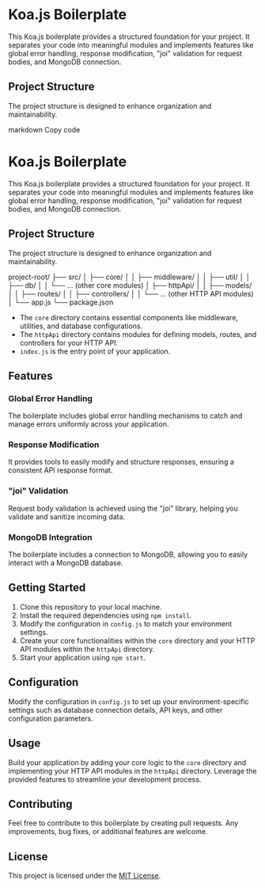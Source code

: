 # Koa.js Boilerplate

This Koa.js boilerplate provides a structured foundation for your project. It separates your code into meaningful modules and implements features like global error handling, response modification, "joi" validation for request bodies, and MongoDB connection.

## Project Structure

The project structure is designed to enhance organization and maintainability.


markdown
Copy code
# Koa.js Boilerplate

This Koa.js boilerplate provides a structured foundation for your project. It separates your code into meaningful modules and implements features like global error handling, response modification, "joi" validation for request bodies, and MongoDB connection.

## Project Structure

The project structure is designed to enhance organization and maintainability.

project-root/
├── src/
│ ├── core/
│ │ ├── middleware/
│ │ ├── util/
│ │ ├── db/
│ │ └── ... (other core modules)
│ ├── httpApi/
│ │ ├── models/
│ │ ├── routes/
│ │ ├── controllers/
│ │ └── ... (other HTTP API modules)
│ └── app.js
└── package.json


- The `core` directory contains essential components like middleware, utilities, and database configurations.
- The `httpApi` directory contains modules for defining models, routes, and controllers for your HTTP API.
- `index.js` is the entry point of your application.

## Features

### Global Error Handling

The boilerplate includes global error handling mechanisms to catch and manage errors uniformly across your application.

### Response Modification

It provides tools to easily modify and structure responses, ensuring a consistent API response format.

### "joi" Validation

Request body validation is achieved using the "joi" library, helping you validate and sanitize incoming data.

### MongoDB Integration

The boilerplate includes a connection to MongoDB, allowing you to easily interact with a MongoDB database.

## Getting Started

1. Clone this repository to your local machine.
2. Install the required dependencies using `npm install`.
3. Modify the configuration in `config.js` to match your environment settings.
4. Create your core functionalities within the `core` directory and your HTTP API modules within the `httpApi` directory.
5. Start your application using `npm start`.

## Configuration

Modify the configuration in `config.js` to set up your environment-specific settings such as database connection details, API keys, and other configuration parameters.

## Usage

Build your application by adding your core logic to the `core` directory and implementing your HTTP API modules in the `httpApi` directory. Leverage the provided features to streamline your development process.

## Contributing

Feel free to contribute to this boilerplate by creating pull requests. Any improvements, bug fixes, or additional features are welcome.

## License

This project is licensed under the [MIT License](LICENSE).

